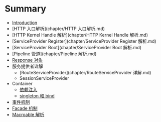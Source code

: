 # Summary

* [Introduction](README.md)
* [HTTP 入口解析](chapter/HTTP 入口解析.md)
* [HTTP Kernel Handle 解析](chapter/HTTP Kernel Handle 解析.md)
* [ServiceProvider Register](chapter/ServiceProvider Register 解析.md)
* [ServiceProvider Boot](chapter/ServiceProvider Boot 解析.md)
* [Pipeline 管道](chapter/Pipeline 解析.md)
* [Response 对象](https://github.com/xiaohuilam/laravel/issues/14)
* 服务提供者详解
  * [RouteServiceProvider](chapter/RouteServiceProvider 详解.md)
  * SessionServiceProvider
* Container
  * [依赖注入](https://github.com/xiaohuilam/laravel/issues/9)
  * [singleton 和 bind](https://github.com/xiaohuilam/laravel/issues/10)
* [事件机制](shi-jian-ji-zhi.md)
* [Facade 机制](https://github.com/xiaohuilam/laravel/issues/12)
* [Macroable 解析](https://github.com/xiaohuilam/laravel/issues/13)


